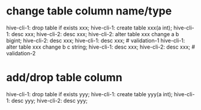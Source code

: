 # change table column name/type

hive-cli-1: drop table if exists xxx;
hive-cli-1: create table xxx(a int);
hive-cli-1: desc xxx;
hive-cli-2: desc xxx;
hive-cli-2: alter table xxx change a b bigint;
hive-cli-2: desc xxx;
hive-cli-1: desc xxx; # validation-1
hive-cli-1: alter table xxx change b c string;
hive-cli-1: desc xxx;
hive-cli-2: desc xxx; # validation-2

# add/drop table column

hive-cli-1: drop table if exists yyy;
hive-cli-1: create table yyy(a int);
hive-cli-1: desc yyy;
hive-cli-2: desc yyy;
